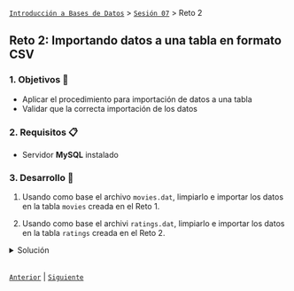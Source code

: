 [`Introducción a Bases de Datos`](../../Readme.md) > [`Sesión 07`](../Readme.md) > Reto 2

## Reto 2: Importando datos a una tabla en formato CSV

### 1. Objetivos :dart:
- Aplicar el procedimiento para importación de datos a una tabla
- Validar que la correcta importación de los datos

### 2. Requisitos :clipboard:
- Servidor __MySQL__ instalado

### 3. Desarrollo :rocket:

1. Usando como base el archivo `movies.dat`, limpiarlo e importar los datos en la tabla `movies` creada en el Reto 1.

1. Usando como base el archivi `ratings.dat`, limpiarlo e importar los datos en la tabla `ratings` creada en el Reto 2.

<details><summary>Solución</summary>
<p>

1. Agregamos el encabezado correspondiente a `movies.dat` y reemplazamos el símbolo `::` por `,`. Guardamos el archivo como `movies.csv`.

   ```
   id,title,generos
   1,Toy Story (1995),Animation|Children's|Comedy
   2,Jumanji (1995),Adventure|Children's|Fantasy
   3,Grumpier Old Men (1995),Comedy|Romance
   4,Waiting to Exhale (1995),Comedy|Drama
   5,Father of the Bride Part II (1995),Comedy
   6,Heat (1995),Action|Crime|Thriller
   7,Sabrina (1995),Comedy|Romance
   8,Tom and Huck (1995),Adventure|Children's
   9,Sudden Death (1995),Action
   10,GoldenEye (1995),Action|Adventure|Thriller
   ...
   ```

1. Agregamos el encabezado correspondiente a `ratings.dat` y reemplazamos el símbolo `::` por `,`. Guardamos el archivo como `ratings.csv`.

   ```
   userid,movieid,rating,time_stamp
   1,1193,5,978300760
   1,661,3,978302109
   1,914,3,978301968
   1,3408,4,978300275
   1,2355,5,978824291
   1,1197,3,978302268
   1,1287,5,978302039
   1,2804,5,978300719
   1,594,4,978302268
   ...
   ```

1. Cargamos `movies.csv` y `ratings.csv` usando __MySQL Workbench__. Comprobamos los resultados con las siguientes consultas.

   ```sql
   SELECT *
   FROM movies
   LIMIT 10;

   SELECT *
   FROM ratings
   LIMIT 10;
   ```

</p>
</details>
<br/>

[`Anterior`](../Ejemplo-03/Readme.md) | [`Siguiente`](../Ejemplo-04/Readme.md)
